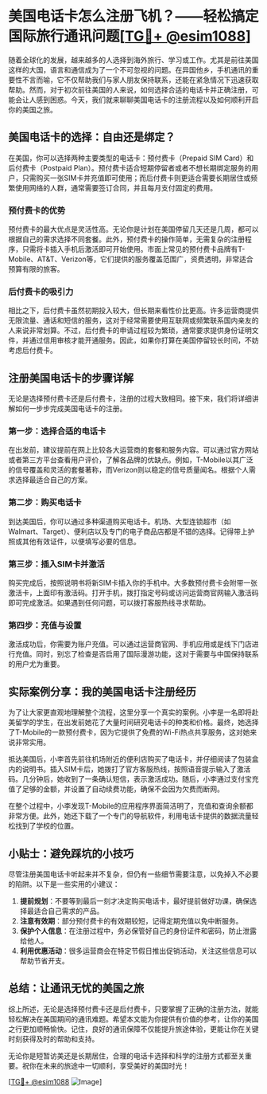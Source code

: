 # 美国电话卡怎么注册飞机？——轻松搞定国际旅行通讯问题[[TG💪+ @esim1088](https://t.me/s/esim1088)]

随着全球化的发展，越来越多的人选择到海外旅行、学习或工作。尤其是前往美国这样的大国，语言和通信成为了一个不可忽视的问题。在异国他乡，手机通讯的重要性不言而喻，它不仅帮助我们与家人朋友保持联系，还能在紧急情况下迅速获取帮助。然而，对于初次前往美国的人来说，如何选择合适的电话卡并正确注册，可能会让人感到困惑。今天，我们就来聊聊美国电话卡的注册流程以及如何顺利开启你的美国之旅。

## 美国电话卡的选择：自由还是绑定？

在美国，你可以选择两种主要类型的电话卡：预付费卡（Prepaid SIM Card）和后付费卡（Postpaid Plan）。预付费卡适合短期停留者或者不想长期绑定服务的用户，只需购买一张SIM卡并充值即可使用；而后付费卡则更适合需要长期居住或频繁使用网络的人群，通常需要签订合同，并且每月支付固定的费用。

### 预付费卡的优势

预付费卡的最大优点是灵活性高。无论你是计划在美国停留几天还是几周，都可以根据自己的需求选择不同套餐。此外，预付费卡的操作简单，无需复杂的注册程序，只需将卡插入手机后激活即可开始使用。市面上常见的预付费卡品牌有T-Mobile、AT&T、Verizon等，它们提供的服务覆盖范围广，资费透明，非常适合预算有限的旅客。

### 后付费卡的吸引力

相比之下，后付费卡虽然初期投入较大，但长期来看性价比更高。许多运营商提供无限流量、通话和短信的服务，这对于经常需要使用互联网或频繁联系国内亲友的人来说非常划算。不过，后付费卡的申请过程较为繁琐，通常要求提供身份证明文件，并通过信用审核才能开通服务。因此，如果你打算在美国停留较长时间，不妨考虑后付费卡。

## 注册美国电话卡的步骤详解

无论是选择预付费卡还是后付费卡，注册的过程大致相同。接下来，我们将详细讲解如何一步步完成美国电话卡的注册。

### 第一步：选择合适的电话卡

在出发前，建议提前在网上比较各大运营商的套餐和服务内容。可以通过官方网站或者第三方平台查看用户评价，了解各品牌的优缺点。例如，T-Mobile以其广泛的信号覆盖和灵活的套餐著称，而Verizon则以稳定的信号质量闻名。根据个人需求选择最适合自己的方案。

### 第二步：购买电话卡

到达美国后，你可以通过多种渠道购买电话卡。机场、大型连锁超市（如Walmart、Target）、便利店以及专门的电子商品店都是不错的选择。记得带上护照或其他有效证件，以便填写必要的信息。

### 第三步：插入SIM卡并激活

购买完成后，按照说明书将新SIM卡插入你的手机中。大多数预付费卡会附带一张激活卡，上面印有激活码。打开手机，拨打指定号码或访问运营商官网输入激活码即可完成激活。如果遇到任何问题，可以拨打客服热线寻求帮助。

### 第四步：充值与设置

激活成功后，你需要为账户充值。可以通过运营商官网、手机应用或是线下门店进行充值。同时，别忘了检查是否启用了国际漫游功能，这对于需要与中国保持联系的用户尤为重要。

## 实际案例分享：我的美国电话卡注册经历

为了让大家更直观地理解整个流程，这里分享一个真实的案例。小李是一名即将赴美留学的学生，在出发前她花了大量时间研究电话卡的种类和价格。最终，她选择了T-Mobile的一款预付费卡，因为它提供了免费的Wi-Fi热点共享服务，这对她来说非常实用。

抵达美国后，小李首先前往机场附近的便利店购买了电话卡，并仔细阅读了包装盒内的说明书。插入SIM卡后，她拨打了官方客服热线，按照语音提示输入了激活码。几分钟后，她收到了一条确认短信，表示激活成功。随后，小李通过支付宝充值了足够的金额，并设置了自动续费功能，确保不会因为欠费而断网。

在整个过程中，小李发现T-Mobile的应用程序界面简洁明了，充值和查询余额都非常方便。此外，她还下载了一个专门的导航软件，利用电话卡提供的数据流量轻松找到了学校的位置。

## 小贴士：避免踩坑的小技巧

尽管注册美国电话卡听起来并不复杂，但仍有一些细节需要注意，以免掉入不必要的陷阱。以下是一些实用的小建议：

1. **提前规划**：不要等到最后一刻才决定购买电话卡，最好提前做好功课，确保选择最适合自己需求的产品。
2. **注意有效期**：部分预付费卡的有效期较短，记得定期充值以免中断服务。
3. **保护个人信息**：在注册过程中，务必保管好自己的身份证件和密码，防止泄露给他人。
4. **利用优惠活动**：很多运营商会在特定节假日推出促销活动，关注这些信息可以帮助节省开支。

## 总结：让通讯无忧的美国之旅

综上所述，无论是选择预付费卡还是后付费卡，只要掌握了正确的注册方法，就能轻松解决在美国期间的通讯难题。希望本文能为你提供有价值的参考，让你的美国之行更加顺畅愉快。记住，良好的通讯保障不仅能提升旅途体验，更能让你在关键时刻获得及时的帮助和支持。

无论你是短暂访美还是长期居住，合理的电话卡选择和科学的注册方式都至关重要。祝你在未来的旅途中一切顺利，享受美好的美国时光！

[[TG💪+ @esim1088](https://t.me/s/esim1088) ![Image](https://i.postimg.cc/4NQfJmqS/Snipaste-2025-05-13-00-14-12.png)]